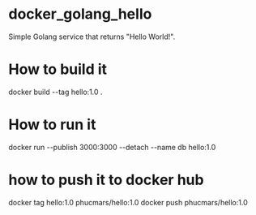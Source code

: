 # docker_golang_hello
Simple Golang service that returns "Hello World!".
# How to build it
docker build --tag hello:1.0 .
# How to run it
docker run --publish 3000:3000 --detach --name db hello:1.0
# how to push it to docker hub
docker tag hello:1.0 phucmars/hello:1.0
docker push phucmars/hello:1.0